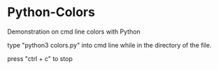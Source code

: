 # Python-Colors
Demonstration on cmd line colors with Python

type "python3 colors.py" into cmd line while in the directory of the file.

press "ctrl + c" to stop
